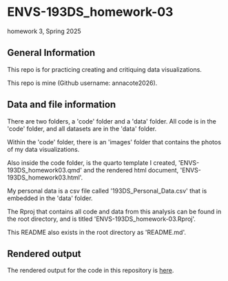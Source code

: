 # ENVS-193DS_homework-03
homework 3, Spring 2025

## General Information

This repo is for practicing creating and critiquing data visualizations.

This repo is mine (Github username: annacote2026).

## Data and file information

There are two folders, a 'code' folder and a 'data' folder. All code is in the 'code' folder, and all datasets are in the 'data' folder. 

Within the 'code' folder, there is an 'images' folder that contains the photos of my data visualizations. 

Also inside the code folder, is the quarto template I created, 'ENVS-193DS_homework03.qmd' and the rendered html document, 'ENVS-193DS_homework03.html'.

My personal data is a csv file called '193DS_Personal_Data.csv' that is embedded in the 'data' folder.

The Rproj that contains all code and data from this analysis can be found in the root directory, and is titled 'ENVS-193DS_homework-03.Rproj'.

This README also exists in the root directory as 'README.md'.

## Rendered output

The rendered output for the code in this repository is [here](https://annacote2026.github.io/ENVS-193DS_homework-03/code/ENVS-193DS_homework03.html).
